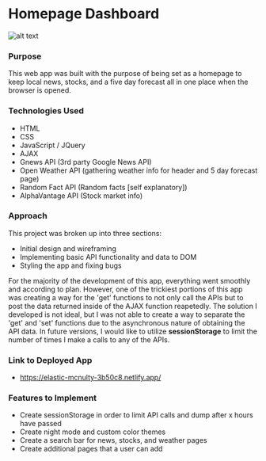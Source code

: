 # Homepage Dashboard

![alt text](https://github.com/abszer/Homepage-Dashboard/blob/main/Screen%20Shot%202021-10-07%20at%207.26.50%20AM.pngraw=true)

### Purpose


This web app was built with the purpose of being set as a homepage to keep local news, stocks, and a five day forecast all in one place when the browser is opened.


### Technologies Used

- HTML
- CSS 
- JavaScript / JQuery
- AJAX
- Gnews API (3rd party Google News API)
- Open Weather API (gathering weather info for header and 5 day forecast page)
- Random Fact API (Random facts [self explanatory])
- AlphaVantage API (Stock market info)


### Approach

This project was broken up into three sections: 

- Initial design and wireframing
- Implementing basic API functionality and data to DOM
- Styling the app and fixing bugs

For the majority of the development of this app, everything went smoothly and according to plan. However, one of the trickiest portions of this app was creating a way for the 'get' functions to not only call the APIs but to post the data returned inside of the AJAX function reapetedly. The solution I developed is not ideal, but I was not able to create a way to separate the 'get' and 'set' functions due to the asynchronous nature of obtaining the API data. In future versions, I would like to utilize **sessionStorage** to limit the number of times I make a calls to any of the APIs. 




### Link to Deployed App

- https://elastic-mcnulty-3b50c8.netlify.app/


### Features to Implement 

- Create sessionStorage in order to limit API calls and dump after x hours have passed
- Create night mode and custom color themes
- Create a search bar for news, stocks, and weather pages
- Create additional pages that a user can add
